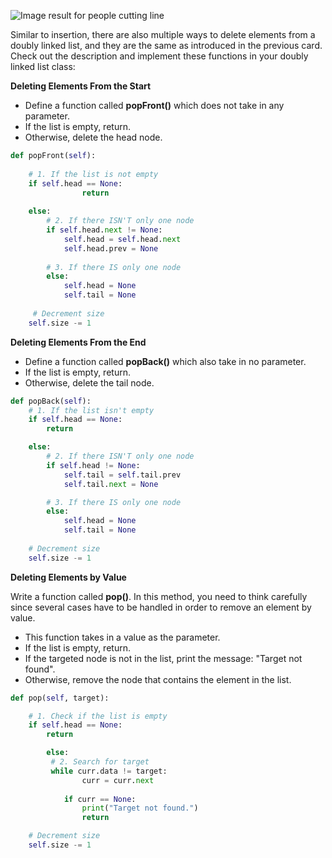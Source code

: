<!--title={Remove an Item From Doubly Linked List}--> 

<!--badges={Algorithms:25,Python:20}-->

<!--concepts={Deleting from a Linked List}-->

 ![Image result for people cutting line](https://i.pinimg.com/originals/b7/1e/52/b71e52fe9f19d6d14f5c58bc5ff22f41.jpg) 

Similar to insertion, there are also multiple ways to delete elements from a doubly linked list, and they are the same as introduced in the previous card. Check out the description and implement these functions in your doubly linked list class:



**Deleting Elements From the Start**

- Define a function called **popFront()** which does not take in any parameter.
- If the list is empty, return.
- Otherwise, delete the head node.

```python
def popFront(self):
  
  	# 1. If the list is not empty
  	if self.head == None:
				return
        
	else:
    	# 2. If there ISN'T only one node
    	if self.head.next != None:
      		self.head = self.head.next
      		self.head.prev = None
            
  		# 3. If there IS only one node
  		else:
        	self.head = None
        	self.tail = None
            
     # Decrement size
	self.size -= 1
```



**Deleting Elements From the End**

- Define a function called **popBack()** which also take in no parameter.
- If the list is empty, return.
- Otherwise, delete the tail node.

```python
def popBack(self):
	# 1. If the list isn't empty
	if self.head == None:
  		return

	else:
  		# 2. If there ISN'T only one node
    	if self.head != None:
    		self.tail = self.tail.prev
    		self.tail.next = None

    	# 3. If there IS only one node
    	else:
     	 	self.head = None
     	 	self.tail = None
	
	# Decrement size
	self.size -= 1
```


**Deleting Elements by Value**

Write a function called **pop()**. In this method, you need to think carefully since several cases have to be handled in order to remove an element by value.

- This function takes in a value as the parameter.
- If the list is empty, return.
- If the targeted node is not in the list, print the message: "Target not found".
- Otherwise, remove the node that contains the element in the list.

```python
def pop(self, target):

	# 1. Check if the list is empty
	if self.head == None:
  		return

		else:
         # 2. Search for target
      	 while curr.data != target:
        		curr = curr.next
            
            if curr == None:
            	print("Target not found.")
                return

    # Decrement size
    self.size -= 1
```